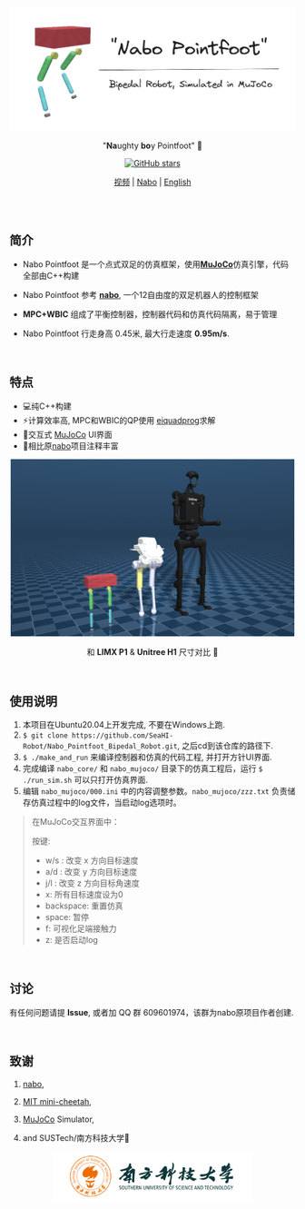 <br>

<p align='center'><img src="./assets.README/nabopointfoot.png" alt="nabo_pointfoot"  width="550"/>
</a>
</p>

<p align="center">
"<b>Na</b>ughty <b>bo</b>y Pointfoot" 🤖
</p>
<p align="center">
    <a href="https://github.com/SeaHI-Robot/Nabo_Pointfoot_Bipedal_Robot" target="__blank"><img alt="GitHub stars" src="https://img.shields.io/github/stars/SeaHI-Robot/Nabo_Pointfoot_Bipedal_Robot?style=social"></a>
</p>
<p align="center">
  <a href="http://www.bilibili.com/">视频</a> | <a href="https://github.com/tryingfly/nabo">Nabo</a> | <a href="https://github.com/SeaHI-Robot/Nabo_Pointfoot_Bipedal_Robot/blob/nabo_pointfoot_opensourced/README.md">English</a> 
</p>



<br>

<br>

## 简介

- Nabo Pointfoot 是一个点式双足的仿真框架，使用[**MuJoCo**](https://github.com/google-deepmind/mujoco)仿真引擎，代码全部由C++构建 

- Nabo Pointfoot 参考 [**nabo**](https://github.com/tryingfly/nabo),  一个12自由度的双足机器人的控制框架

- **MPC+WBIC** 组成了平衡控制器，控制器代码和仿真代码隔离，易于管理

- Nabo Pointfoot 行走身高 0.45米, 最大行走速度 **0.95m/s**.

<br>

## 特点

- 💻纯C++构建
- ⚡️计算效率高, MPC和WBIC的QP使用 [eiquadprog](https://github.com/stack-of-tasks/eiquadprog)求解
- 🤹交互式 [MuJoCo](https://github.com/google-deepmind/mujoco) UI界面
- 📝相比原[nabo](https://github.com/tryingfly/nabo)项目注释丰富


<p align='center'><img src="./assets.README/model_comparison.png" alt="nabo_pointfoot"  width="500"/>
</a>
</p>
<p align="center">
和 <b>LIMX P1</b> & <b>Unitree H1</b> 尺寸对比 🤖
</p>


<br>

## 使用说明

1. 本项目在Ubuntu20.04上开发完成, 不要在Windows上跑.
2. `$ git clone https://github.com/SeaHI-Robot/Nabo_Pointfoot_Bipedal_Robot.git`, 之后cd到该仓库的路径下.
3. `$ ./make_and_run` 来编译控制器和仿真的代码工程, 并打开方针UI界面. 
4. 完成编译 `nabo_core/` 和 `nabo_mujoco/` 目录下的仿真工程后，运行 `$ ./run_sim.sh` 可以只打开仿真界面.
5.  编辑 `nabo_mujoco/000.ini` 中的内容调整参数。`nabo_mujoco/zzz.txt` 负责储存仿真过程中的log文件，当启动log选项时。

> 在MuJoCo交互界面中：
>
> 按键:
> - w/s : 改变 x 方向目标速度
> - a/d : 改变 y 方向目标速度
> - j/l : 改变 z 方向目标角速度 
> - x: 所有目标速度设为0
> - backspace: 重置仿真
> - space: 暂停
> - f: 可视化足端接触力
> - z: 是否启动log


<br>

## 讨论

有任何问题请提 **Issue**, 或者加 QQ 群 609601974，该群为nabo原项目作者创建. 

<br>

## 致谢

1. [nabo](https://github.com/tryingfly/nabo),
2. [MIT mini-cheetah](https://arxiv.org/abs/1909.06586),
3. [MuJoCo](https://mujoco.org/) Simulator,

4. and SUSTech/南方科技大学🌈


<p align='center'><img src="./assets.README/SUSTech-zh.png" alt="SUSTech"  width="350"/>
</a>
</p>
